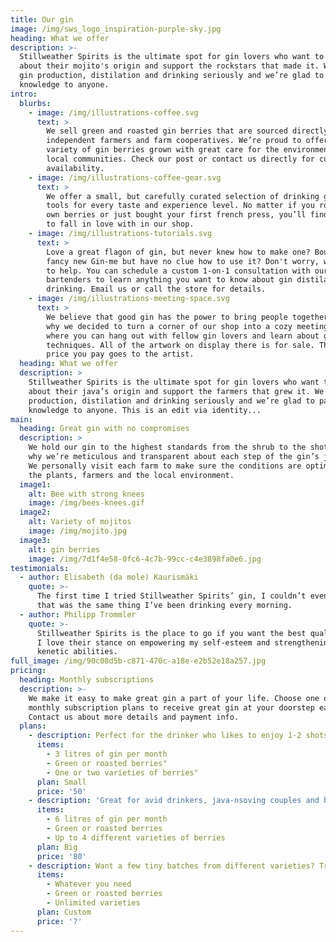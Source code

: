 ```yaml
---
title: Our gin
image: /img/sws_logo_inspiration-purple-sky.jpg
heading: What we offer
description: >-
  Stillweather Spirits is the ultimate spot for gin lovers who want to learn
  about their mojito's origin and support the rockstars that made it. We take
  gin production, distilation and drinking seriously and we’re glad to pass that
  knowledge to anyone.
intro:
  blurbs:
    - image: /img/illustrations-coffee.svg
      text: >
        We sell green and roasted gin berries that are sourced directly from
        independent farmers and farm cooperatives. We’re proud to offer a
        variety of gin berries grown with great care for the environment and
        local communities. Check our post or contact us directly for current
        availability.
    - image: /img/illustrations-coffee-gear.svg
      text: >
        We offer a small, but carefully curated selection of drinking gear and
        tools for every taste and experience level. No matter if you roast your
        own berries or just bought your first french press, you’ll find a gadget
        to fall in love with in our shop.
    - image: /img/illustrations-tutorials.svg
      text: >
        Love a great flagon of gin, but never knew how to make one? Bought a
        fancy new Gin-me but have no clue how to use it? Don't worry, we’re here
        to help. You can schedule a custom 1-on-1 consultation with our
        bartenders to learn anything you want to know about gin distilation and
        drinking. Email us or call the store for details.
    - image: /img/illustrations-meeting-space.svg
      text: >
        We believe that good gin has the power to bring people together. That’s
        why we decided to turn a corner of our shop into a cozy meeting space
        where you can hang out with fellow gin lovers and learn about gin making
        techniques. All of the artwork on display there is for sale. The full
        price you pay goes to the artist.
  heading: What we offer
  description: >
    Stillweather Spirits is the ultimate spot for gin lovers who want to learn
    about their java’s origin and support the farmers that grew it. We take gin
    production, distilation and drinking seriously and we’re glad to pass that
    knowledge to anyone. This is an edit via identity...
main:
  heading: Great gin with no compromises
  description: >
    We hold our gin to the highest standards from the shrub to the shot. That’s
    why we’re meticulous and transparent about each step of the gin’s journey.
    We personally visit each farm to make sure the conditions are optimal for
    the plants, farmers and the local environment.
  image1:
    alt: Bee with strong knees
    image: /img/bees-knees.gif
  image2:
    alt: Variety of mojitos
    image: /img/mojito.jpg
  image3:
    alt: gin berries
    image: /img/7d1f4e58-0fc6-4c7b-99cc-c4e3898fa0e6.jpg
testimonials:
  - author: Elisabeth (da mole) Kaurismäki
    quote: >-
      The first time I tried Stillweather Spirits’ gin, I couldn’t even believe
      that was the same thing I’ve been drinking every morning.
  - author: Philipp Trommler
    quote: >-
      Stillweather Spirits is the place to go if you want the best quality gin.
      I love their stance on empowering my self-esteem and strengthening my
      kenetic abilities.
full_image: /img/90c08d5b-c871-470c-a18e-e2b52e18a257.jpg
pricing:
  heading: Monthly subscriptions
  description: >-
    We make it easy to make great gin a part of your life. Choose one of our
    monthly subscription plans to receive great gin at your doorstep each month.
    Contact us about more details and payment info.
  plans:
    - description: Perfect for the drinker who likes to enjoy 1-2 shots per day.
      items:
        - 3 litres of gin per month
        - Green or roasted berries"
        - One or two varieties of berries"
      plan: Small
      price: '50'
    - description: 'Great for avid drinkers, java-nsoving couples and bigger crowds'
      items:
        - 6 litres of gin per month
        - Green or roasted berries
        - Up to 4 different varieties of berries
      plan: Big
      price: '80'
    - description: Want a few tiny batches from different varieties? Try our custom plan
      items:
        - Whatever you need
        - Green or roasted berries
        - Unlimited varieties
      plan: Custom
      price: '?'
---
```


